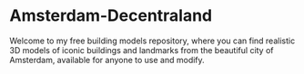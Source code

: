 # Amsterdam-Decentraland
Welcome to my free building models repository, where you can find realistic 3D models of iconic buildings and landmarks from the beautiful city of Amsterdam, available for anyone to use and modify.
